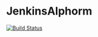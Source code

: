 # JenkinsAlphorm
[![Build Status](http://localhost:8080/buildStatus/icon?job=pipeline2)](http://localhost:8080/job/pipeline2/)
